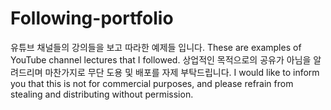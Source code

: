 # Following-portfolio
유튜브 채널들의 강의들을 보고 따라한 예제들 입니다. 
These are examples of YouTube channel lectures that I followed.
상업적인 목적으로의 공유가 아님을 알려드리며 마찬가지로 무단 도용 및 배포를 자제 부탁드립니다.
I would like to inform you that this is not for commercial purposes, and please refrain from stealing and distributing without permission.
